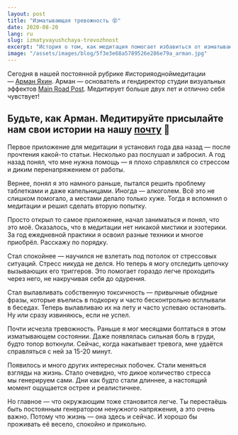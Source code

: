 ```yaml
---
layout: post
title: "Изматывающая тревожность 😵"
date: 2020-08-20
lang: ru
slug: izmatyvayushchaya-trevozhnost
excerpt: "История о том, как медитация помогает избавиться от изматывающей тревожности."
image: "/assets/images/blog/5f3e3e68a5789526e286e79a_arman.jpg"
---
```



Сегодня в нашей постоянной рубрике #историяодноймедитации —&nbsp;[Арман Яхин](https://www.facebook.com/ayahin). Арман — основатель и гендиректор студии визуальных эффектов [Main Road Post](https://www.mrpost.ru/ru). Медитирует больше двух лет и отлично себя чувствует!

Будьте, как Арман. Медитируйте присылайте нам свои истории на нашу [почту](mailto:hi@praktika.app?subject=%D0%98%D1%81%D1%82%D0%BE%D1%80%D0%B8%D1%8F%20%D0%BE%D0%B4%D0%BD%D0%BE%D0%B9%20%D0%BC%D0%B5%D0%B4%D0%B8%D1%82%D0%B0%D1%86%D0%B8%D0%B8) 🤗
---------------------
Первое приложение для медитации я установил года два назад — после прочтения какой-то статьи. Несколько раз послушал и забросил. А год назад понял, что мне нужна помощь — я плохо справлялся со&nbsp;стрессом и диким перенапряжением от работы.

Вернее, понял я это намного раньше, пытался решить проблему таблетками и даже капельницами. Иногда — алкоголем. Всё это не слишком помогало, а местами делало только хуже. Тогда я вспомнил о медитации и решил сделать вторую попытку.

Просто открыл то самое приложение, начал заниматься и понял, что это моё. Оказалось, что в медитации нет никакой мистики и эзотерики. За год ежедневной практики я освоил разные техники и многое приобрёл. Расскажу по порядку.

Стал спокойнее — научился не взлетать под потолок от стрессовых ситуаций. Стресс никуда не делся. Но теперь я могу отследить цепочку вызывающих его триггеров. Это помогает гораздо легче проходить через него, не накручивая себя до одурения.

Стал вылавливать собственную токсичность — привычные обидные фразы, которые въелись в подкорку и часто бесконтрольно всплывали в беседах. Теперь вылавливаю их на лету и&nbsp;часто успеваю остановить. Ну или сразу извиняюсь, если не успел.

Почти исчезла тревожность. Раньше я мог месяцами болтаться в этом изматывающем состоянии. Даже появлялась сильная боль в груди, будто топор воткнули. Сейчас, когда накатывает тревога, мне удаётся справляться с ней за 15-20 минут.

Появилось и много других интересных побочек. Стали меняться взгляды на жизнь. Стало очевидно, что дикое количество стресса мы&nbsp;генерируем сами. Дни как будто стали длиннее, а настоящий момент ощущается острее и реалистичнее.

Но главное — что окружающим тоже становится легче. Ты перестаёшь быть постоянным генератором ненужного напряжения, а это очень важно. Потому что жизнь —&nbsp;она здесь и сейчас. И хорошо бы проживать её весело, спокойно и прикольно.
‍
